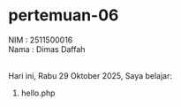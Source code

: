 # pertemuan-06

NIM  : 2511500016<br>
Nama  : Dimas Daffah<br><br>

Hari ini, Rabu 29 Oktober 2025, Saya belajar:
<ol>
<li>hello.php</li>
